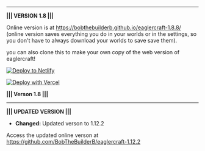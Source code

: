 ----------------------------------------------------------------------------------------------------------------------------------------------------------------------------------------------------------------------

  **||| VERSION 1.8 |||**

  Online version is at https://bobthebuilderb.github.io/eaglercraft-1.8.8/ (online version saves everything you do in your worlds or in the settings, so you don't have to always download your worlds to save save them).
  
  you can also clone this to make your own copy of the web version of eaglercraft!
  
  [![Deploy to Netlify](https://www.netlify.com/img/deploy/button.svg)](https://app.netlify.com/start/deploy?repository=https://github.com/BobTheBuilderB/eaglercraft-1.8.8)
  
  [![Deploy with Vercel](https://vercel.com/button)](https://vercel.com/new/clone?repository-url=https%3A%2F%2Fgithub.com%2FBobTheBuilderB%2Feagercraft-1.8.8%2F)
  
  **||| Verson 1.8 |||**
  
----------------------------------------------------------------------------------------------------------------------------------------------------------------------------------------------------------------------

  **||| UPDATED VERSION |||**

  - **Changed:** Updated verson to 1.12.2

   Access the updated online verson at https://github.com/BobTheBuilderB/eaglercraft-1.12.2
